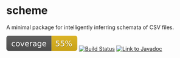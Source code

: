 # scheme
A minimal package for intelligently inferring schemata of CSV files.

![JaCoCo Java Code Coverage Score](target/coverage.svg) [![Build Status](https://travis-ci.com/awwsmm/scheme.svg?branch=master)](https://travis-ci.com/awwsmm/scheme) [![Link to Javadoc](https://awwsmm.github.io/scheme/javadoc.svg)](https://awwsmm.github.io/scheme/)
